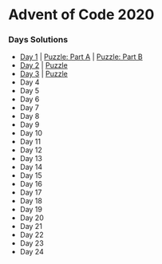 # Advent of Code 2020 #

### Days Solutions ###

* [Day 1](src/day01.rs) | [Puzzle: Part A](in/day01) | [Puzzle: Part B](in/day01_b)
* [Day 2](src/day02.rs) | [Puzzle](in/day02)
* [Day 3](srd/day03.rs) | [Puzzle](in/day03)
* Day 4
* Day 5
* Day 6
* Day 7
* Day 8
* Day 9
* Day 10
* Day 11
* Day 12
* Day 13
* Day 14
* Day 15
* Day 16
* Day 17
* Day 18
* Day 19
* Day 20
* Day 21
* Day 22
* Day 23
* Day 24